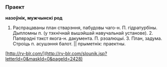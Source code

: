### Праект
**назоўнік, мужчынскі род**

1. Распрацаваны план стварэння, пабудовы чаго-н. П. гідратурбіны. Дыпломны п. (у тэхнічнай вышэйшай навучальнай установе). 2. Папярэдні тэкст якога-н. дакумента. П. рэзалюцыі. 3. План, задума. Строіць п. асушэння балот. || прыметнік: праектны.

<a rel="author">[http://rv-blr.com/](http://rv-blr.com/slounik.jsp?letterId=0&maskId=0&pageId=2428)</a>
